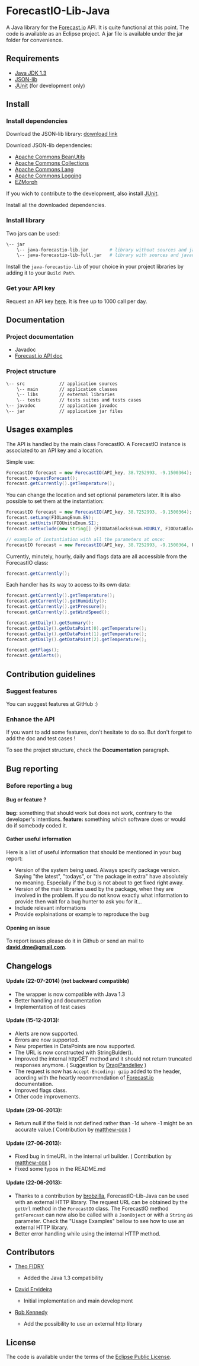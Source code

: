 ForecastIO-Lib-Java
===================

A Java library for the [Forecast.io](//www.forecast.io) API.
It is quite functional at this point. The code is available as an Eclipse project.
A jar file is available under the jar folder for convenience.

## Requirements

* [Java JDK 1.3](//www.oracle.com/technetwork/java/javasebusiness/downloads/java-archive-downloads-javase13-419413.html)
* [JSON-lib](//json-lib.sourceforge.net/)
* [JUnit](//junit.org/) (for development only)

## Install

### Install dependencies

Download the JSON-lib library: [download link](//sourceforge.net/projects/json-lib/files/json-lib/json-lib-2.4/)

Download JSON-lib dependencies:

* [Apache Commons BeanUtils](//commons.apache.org/proper/commons-beanutils/download_beanutils.cgi)
* [Apache Commons Collections](//commons.apache.org/proper/commons-collections/download_collections.cgi)
* [Apache Commons Lang](//commons.apache.org/proper/commons-lang/download_lang.cgi)
* [Apache Commons Logging](//commons.apache.org/proper/commons-logging/download_logging.cgi)
* [EZMorph](//sourceforge.net/projects/ezmorph/)

If you wich to contribute to the development, also install [JUnit](http://sourceforge.net/projects/junit/files/junit/3.8.2/).

Install all the downloaded dependencies.

### Install library

Two jars can be used:

```bash
\-- jar
    \-- java-forecastio-lib.jar        # library without sources and javadoc
    \-- java-forecastio-lib-full.jar   # library with sources and javadoc
```

Install the `java-forecastio-lib` of your choice in your project libraries by adding it to your `Build Path`.

### Get your API key

Request an API key [here](//developer.forecast.io/). It is free up to 1000 call per day.

## Documentation

### Project documentation

* Javadoc
* [Forecast.io API doc](//developer.forecast.io/docs/v2)

### Project structure

```bash
\-- src             // application sources
    \-- main        // application classes
    \-- libs        // external libraries
    \-- tests       // tests suites and tests cases
\-- javadoc         // application javadoc
\-- jar             // application jar files

```

## Usages examples

The API is handled by the main class ForecastIO. A ForecastIO instance is associated to an API key and a location.

Simple use:

```java
ForecastIO forecast = new ForecastIO(API_key, 38.7252993, -9.1500364);  // instantiation
forecast.requestForecast();                                             // request forecast for the current location
forecast.getCurrently().getTemperature();                               // get the current temperature
```

You can change the location and set optional parameters later. It is also possible to set them at the instantiation:

```java
ForecastIO forecast = new ForecastIO(API_key, 38.7252993, -9.1500364);                  // instantiate the class
forecast.setLang(FIOLangEnum.EN);                                                       // set the language
forecast.setUnits(FIOUnitsEnum.SI);                                                     // set the units of the API response
forecast.setExclude(new String[] {FIODataBlocksEnum.HOURLY, FIODataBlocksEnum.DAILY})   // exclude unneeded reports from the API response

// example of instantiation with all the parameters at once:
ForecastIO forecast = new ForecastIO(API_key, 38.7252993, -9.1500364, FIOLangEnum.EN, FIOUnitsEnum.SI, new String[] {FIODataBlocksEnum.HOURLY, FIODataBlocksEnum.DAILY});
```

Currently, minutely, hourly, daily and flags data are all accessible from the ForecastIO class:

```java
forecast.getCurrently();
```

Each handler has its way to access to its own data:

```java
forecast.getCurrently().getTemperature();
forecast.getCurrently().getHumidity();
forecast.getCurrently().getPressure();
forecast.getCurrently().getWindSpeed();

forecast.getDaily().getSummary();
forecast.getDaily().getDataPoint(0).getTemperature();
forecast.getDaily().getDataPoint(1).getTemperature();
forecast.getDaily().getDataPoint(2).getTemperature();

forecast.getFlags();
forecast.getAlerts();
```

## Contribution guidelines

### Suggest features

You can suggest features at GitHub :)

### Enhance the API

If you want to add some features, don't hesitate to do so. But don't forget to add the doc and test cases !

To see the project structure, check the **Documentation** paragraph.

## Bug reporting

### Before reporting a bug

#### Bug or feature ?
**bug:** something that should work but does not work, contrary to the developer's intentions.
**feature:** something which software does or would do if somebody coded it.

#### Gather useful information ####
Here is a list of useful information that should be mentioned in your bug report:

* Version of the system being used. Always specify package version. Saying "the latest", "todays", or "the package in extra" have absolutely no meaning. Especially if the bug is not about to get fixed right away.
* Version of the main libraries used by the package, when they are involved in the problem. If you do not know exactly what information to provide then wait for a bug hunter to ask you for it...
* Include relevant informations
* Provide explainations or example to reproduce the bug

#### Opening an issue ####

To report issues please do it in Github or send an mail to **david.dme@gmail.com**.

## Changelogs

#### Update (22-07-2014) (not backward compatible)
* The wrapper is now compatible with Java 1.3
* Better handling and documentation
* Implementation of test cases

#### Update (15-12-2013):
* Alerts are now supported.
* Errors are now supported.
* New properties in DataPoints are now supported.
* The URL is now constructed with StringBulder().
* Improved the internal httpGET method and it should not return truncated responses anymore. ( Suggestion by [DragiPandeliev](https://github.com/DragiPandeliev) )
* The request is now has `Accept-Encoding: gzip` added to the header, acording with the heartly recommendation of [Forecast.io](https://developer.forecast.io/docs/v2) documentation.
* Improved flags class.
* Other code improvements.

#### Update (29-06-2013):
* Return null if the field is not defined rather than -1d where -1 might be an accurate value.( Contribution by [matthew-cox](https://github.com/matthew-cox) ) 

#### Update (27-06-2013):
* Fixed bug in timeURL in the internal url builder. ( Contribution by [matthew-cox](https://github.com/matthew-cox) ) 
* Fixed some typos in the README.md

#### Update (22-06-2013):
* Thanks to a contribution by [brobzilla](http://github.com/brobzilla), ForecastIO-Lib-Java can be used with an external HTTP library. 
  The request URL can be obtained by the `getUrl` method in the `ForecastIO` class.
  The ForecastIO method `getForecast` can now also be called with a `JsonObject` or with a `String` as parameter.
  Check the "Usage Examples" bellow to see how to use an external HTTP library.
* Better error handling while using the internal HTTP method.

## Contributors

* [Theo FIDRY](//github.com/theofidry)
  * Added the Java 1.3 compatibility

* [David Ervideira](//github.com/dvdme) 
  * Initial implementation and main development 

* [Rob Kennedy](//github.com/brobzilla)
  * Add the possibility to use an external http library

## License

The code is available under the terms of the [Eclipse Public License](http://www.eclipse.org/legal/epl-v10.html).
